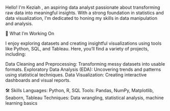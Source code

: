 Hello! I'm Keziah , an aspiring data analyst passionate about transforming raw data into meaningful insights. With a strong foundation in statistics and data visualization, I'm dedicated to honing my skills in data manipulation and analysis.

🌟 What I’m Working On

I enjoy exploring datasets and creating insightful visualizations using tools like Python, SQL, and Tableau. Here, you’ll find a variety of projects, including:

Data Cleaning and Preprocessing: Transforming messy datasets into usable formats.
Exploratory Data Analysis (EDA): Uncovering trends and patterns using statistical techniques.
Data Visualization: Creating interactive dashboards and visual reports.

🛠️ Skills
Languages: Python, R, SQL
Tools: Pandas, NumPy, Matplotlib, Seaborn, Tableau
Techniques: Data wrangling, statistical analysis, machine learning basics
